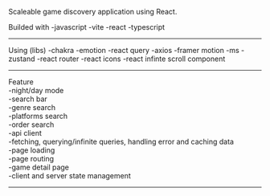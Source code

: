 Scaleable game discovery application using React.

Builded with
-javascript
-vite
-react
-typescript

------------------------------------------------------------------------------------------------------------

Using (libs)
-chakra
-emotion
-react query
-axios
-framer motion
-ms
-zustand
-react router
-react icons
-react infinte scroll component

------------------------------------------------------------------------------------------------------------

Feature
<br>-night/day mode
<br>-search bar
<br>-genre search
<br>-platforms search
<br>-order search
<br>-api client
<br>-fetching, querying/infinite queries, handling error and caching data
<br>-page loading
<br>-page routing
<br>-game detail page
<br>-client and server state management

------------------------------------------------------------------------------------------------------------
